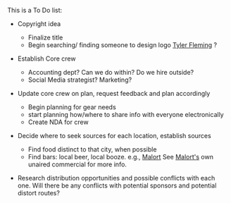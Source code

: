 This is a To Do list:

* Copyright idea

  * Finalize title
  * Begin searching/ finding someone to design logo [Tyler Fleming](http://www.tflem.com) ?

* Establish Core crew

  * Accounting dept? Can we do within? Do we hire outside?
  * Social Media strategist? Marketing?

* Update core crew on plan, request feedback and plan accordingly

  * Begin planning for gear needs
  * start planning how/where to share info with everyone electronically
  * Create NDA for crew

* Decide where to seek sources for each location, establish sources

  * Find food distinct to that city, when possible
  * Find bars: local beer, local booze. e.g., [Malort](http://www.jeppsonsmalort.com/jm.html) See [Malort's](https://www.youtube.com/watch?v=q7s16ewP1RU) own unaired commercial for more info.

* Research distribution opportunities and possible conflicts with each one. Will there be any conflicts with potential sponsors and potential distort routes?


  ​
